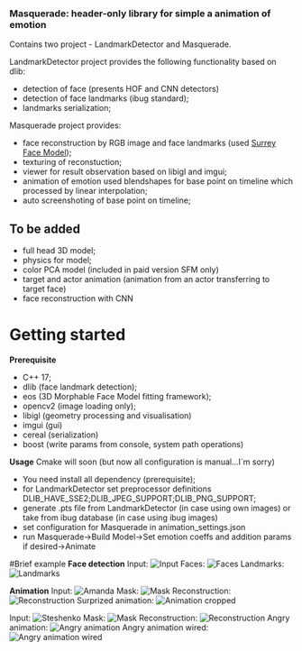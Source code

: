 ### Masquerade: header-only library for simple a animation of emotion

Contains two project - LandmarkDetector and Masquerade.

LandmarkDetector project provides the following functionality based on dlib:
- detection of face (presents HOF and CNN detectors)
- detection of face landmarks (ibug standard);
- landmarks serialization;

Masquerade project provides:
- face reconstruction by RGB image and face landmarks (used [Surrey Face Model](http://https://www.cvssp.org/faceweb/3dmm/facemodel/ "Surrey Face Model"));
- texturing of reconstuction;
- viewer for result observation based on libigl and imgui;
- animation of emotion used blendshapes for base point on timeline which processed by linear interpolation;
- auto screenshoting of base point on timeline;

## To be added
- full head 3D model;
- physics for model;
- color PCA model (included in paid version SFM only)
- target and actor animation (animation from an actor transferring to target face)
- face reconstruction with CNN

# Getting started
**Prerequisite**
- C++ 17;
- dlib (face landmark detection);
- eos (3D Morphable Face Model fitting framework);
- opencv2 (image loading only);
- libigl (geometry processing and visualisation)
- imgui (gui)
- cereal (serialization)
- boost (write params from console, system path operations)

**Usage**
Cmake will soon (but now all configuration is manual...I`m sorry)
- You need install all dependency (prerequisite);
- for LandmarkDetector set preprocessor definitions DLIB_HAVE_SSE2;DLIB_JPEG_SUPPORT;DLIB_PNG_SUPPORT;
- generate .pts file from LandmarkDetector (in case using own images) or take from ibug database (in case using ibug images)
- set configuration for Masquerade in animation_settings.json
- run Masquerade->Build Model->Set emotion coeffs and addition params if desired->Animate

#Brief example
**Face detection**
Input:
![Input](https://github.com/CorvoOrc/Masquerade/blob/master/images/IntelSummer.jpg)
Faces:
![Faces](https://github.com/CorvoOrc/Masquerade/blob/master/images/intelFaces.png "Faces")
Landmarks:
![Landmarks](https://github.com/CorvoOrc/Masquerade/blob/master/images/intelContours.png "Contours")

**Animation**
Input:
![Amanda](https://github.com/CorvoOrc/Masquerade/blob/master/images/image_0010.png "Amanda")
Mask:
![Mask](https://github.com/CorvoOrc/Masquerade/blob/master/images/image_0010Mask.png "Mask")
Reconstruction:
![Reconstruction](https://github.com/CorvoOrc/Masquerade/blob/master/images/amanda_full.png "Reconstruction")
Surprized animation:
![Animation cropped](https://github.com/CorvoOrc/Masquerade/blob/master/images/amanda_combined.png "Animation cropped")

Input:
![Steshenko](https://github.com/CorvoOrc/Masquerade/blob/master/images/steshFace.png "Steshenko")
Mask:
![Mask](https://github.com/CorvoOrc/Masquerade/blob/master/images/steshMask.png "Mask")
Reconstruction:
![Reconstruction](https://github.com/CorvoOrc/Masquerade/blob/master/images/editor_common.png "Reconstruction")
Angry animation:
![Angry animation](https://github.com/CorvoOrc/Masquerade/blob/master/images/corvo_combined.png "Angry animation")
Angry animation wired:
![Angry animation wired](https://github.com/CorvoOrc/Masquerade/blob/master/images/corvo_combined_wired.png "Angry animation wired")
